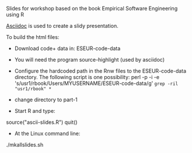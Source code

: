 
Slides for workshop based on the book Empirical Software Engineering using R

[Asciidoc](http://asciidoc.org) is used to create a slidy presentation.

To build the html files:

* Download code+ data in: ESEUR-code-data

* You will need the program source-highlight (used by asciidoc)

* Configure the hardcoded path in the Rnw files to the ESEUR-code-data
directory.
The following script is one possibility:
 perl -p -i -e 's/usr1\/rbook/Users\/MYUSERNAME\/ESEUR-code-data/g' `grep -ril "usr1/rbook" *`

* change directory to part-1

* Start R and type:

 source("ascii-slides.R")
 quit()

* At the Linux command line:

 ./mkallslides.sh

